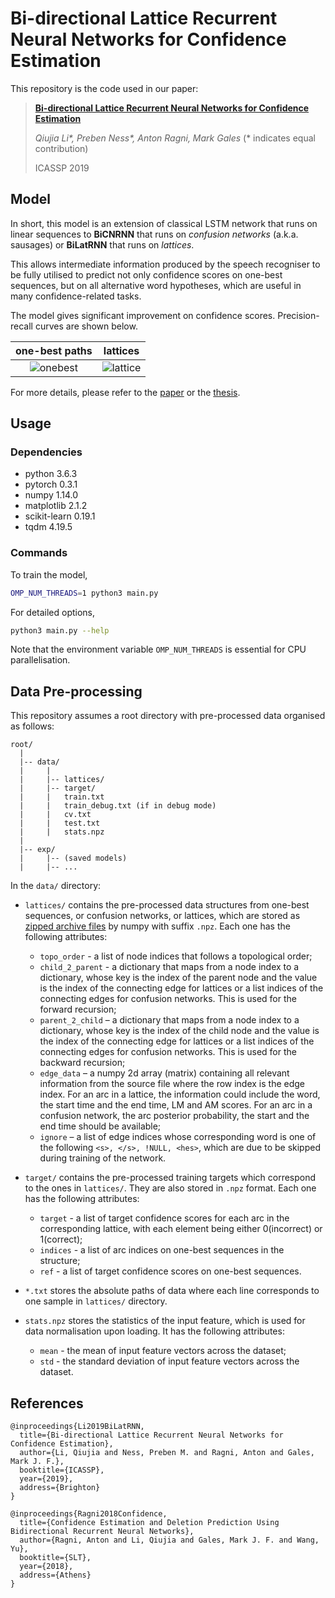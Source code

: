 # Bi-directional Lattice Recurrent Neural Networks for Confidence Estimation

This repository is the code used in our paper:

>**[Bi-directional Lattice Recurrent Neural Networks for Confidence Estimation](https://arxiv.org/abs/1810.13024)**
>
>*Qiujia Li\*, Preben Ness\*, Anton Ragni, Mark Gales* (\* indicates equal contribution)
>
>ICASSP 2019

## Model

In short, this model is an extension of classical LSTM network that runs on linear sequences to **BiCNRNN** that runs on *confusion networks* (a.k.a. sausages) or **BiLatRNN** that runs on *lattices*.

This allows intermediate information produced by the speech recogniser to be fully utilised to predict not only confidence scores on one-best sequences, but on all alternative word hypotheses, which are useful in many confidence-related tasks.

The model gives significant improvement on confidence scores. Precision-recall curves are shown below.

one-best paths                  |  lattices
:------------------------------:|:------------------------------:
![onebest](fig/pr_onebest.png)  |  ![lattice](fig/pr_lattice.png)

For more details, please refer to the [paper](https://arxiv.org/pdf/1810.13024.pdf) or the [thesis](http://liqiujia.com/papers/meng_thesis.pdf).

## Usage

### Dependencies

* python 3.6.3
* pytorch 0.3.1
* numpy 1.14.0
* matplotlib 2.1.2
* scikit-learn 0.19.1
* tqdm 4.19.5

### Commands

To train the model,

```bash
OMP_NUM_THREADS=1 python3 main.py
```

For detailed options,

```bash
python3 main.py --help
```

Note that the environment variable `OMP_NUM_THREADS` is essential for CPU parallelisation.

## Data Pre-processing

This repository assumes a root directory with pre-processed data organised as follows:

```plaintext
root/
  |
  |-- data/
  |     |
  |     |-- lattices/
  |     |-- target/
  |     |   train.txt
  |     |   train_debug.txt (if in debug mode)
  |     |   cv.txt
  |     |   test.txt
  |     |   stats.npz
  |
  |-- exp/
  |     |-- (saved models)
  |     |-- ...
```

In the `data/` directory:

* `lattices/` contains the pre-processed data structures from one-best sequences, or confusion networks, or lattices, which are stored as [zipped archive files](https://docs.scipy.org/doc/numpy-1.14.0/reference/generated/numpy.savez.html) by numpy with suffix `.npz`. Each one has the following attributes:
  * `topo_order` - a list of node indices that follows a topological order;
  * `child_2_parent` - a dictionary that maps from a node index to a dictionary, whose key is the index of the parent node and the value is the index of the connecting edge for lattices or a list indices of the connecting edges for confusion networks. This is used for the forward recursion;
  * `parent_2_child` – a dictionary that maps from a node index to a dictionary, whose key is the index of the child node and the value is the index of the connecting edge for lattices or a list indices of the connecting edges for confusion networks. This is used for the backward recursion;
  * `edge_data` – a numpy 2d array (matrix) containing all relevant information from the source file where the row index is the edge index. For an arc in a lattice, the information could include the word, the start time and the end time, LM and AM scores. For an arc in a confusion network, the arc posterior probability, the start and the end time should be available;
  * `ignore` – a list of edge indices whose corresponding word is one of the following `<s>, </s>, !NULL, <hes>`, which are due to be skipped during training of the network.

* `target/` contains the pre-processed training targets which correspond to the ones in `lattices/`. They are also stored in `.npz` format. Each one has the following attributes:
  * `target` - a list of target confidence scores for each arc in the corresponding lattice, with each element being either 0(incorrect) or 1(correct);
  * `indices` - a list of arc indices on one-best sequences in the structure;
  * `ref` - a list of target confidence scores on one-best sequences.

* `*.txt` stores the absolute paths of data where each line corresponds to one sample in `lattices/` directory.

* `stats.npz` stores the statistics of the input feature, which is used for data normalisation upon loading. It has the following attributes:
  * `mean` - the mean of input feature vectors across the dataset;
  * `std` - the standard deviation of input feature vectors across the dataset.

## References

```plaintext
@inproceedings{Li2019BiLatRNN,
  title={Bi-directional Lattice Recurrent Neural Networks for Confidence Estimation},
  author={Li, Qiujia and Ness, Preben M. and Ragni, Anton and Gales, Mark J. F.},
  booktitle={ICASSP},
  year={2019},
  address={Brighton}
}

@inproceedings{Ragni2018Confidence,
  title={Confidence Estimation and Deletion Prediction Using Bidirectional Recurrent Neural Networks},
  author={Ragni, Anton and Li, Qiujia and Gales, Mark J. F. and Wang, Yu},
  booktitle={SLT},
  year={2018},
  address={Athens}
}
```

